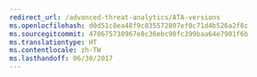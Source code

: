 ```yaml
---
redirect_url: /advanced-threat-analytics/ATA-versions
ms.openlocfilehash: d0d51c8ea48f9c835572807ef0c71d4b526a2f8c
ms.sourcegitcommit: 470675730967e0c36ebc90fc399baa64e7901f6b
ms.translationtype: HT
ms.contentlocale: zh-TW
ms.lasthandoff: 06/30/2017
---
```

